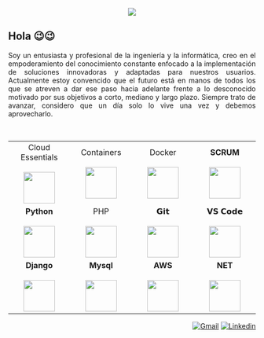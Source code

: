 <p align="center">
  <img src="https://github.com/danielsuniaga/danielsuniaga/assets/105082657/24722b33-5b49-4c2b-b987-13d1b735a984">
</p>

<!-- HR -->
## Hola 😉😉 
<!-- HR -->
<p align="justify">
Soy un entusiasta y profesional de la ingeniería y la informática, creo en el empoderamiento del conocimiento constante enfocado a la implementación de soluciones innovadoras y adaptadas para nuestros usuarios.
Actualmente estoy convencido que el futuro está en manos de todos los que se atreven a dar ese paso hacia adelante frente a lo desconocido motivado por sus objetivos a corto, mediano y largo plazo. Siempre trato de avanzar, considero que un día solo lo vive una vez y debemos aprovecharlo. 
</p>
<!-- HR --><br>
<div align="center">
  <table>
    <tbody>
      <tr>
        <td width="25%" align="center">
          <span>Cloud Essentials</span><br><br>
          <img height="64px" src="https://github.com/danielsuniaga/danielsuniaga/assets/105082657/e6328e2c-2b10-49d9-aebe-bfeb39863e4e">
        </td>
        <td width="25%" align="center">
          <span>Containers </span><br><br>
          <img height="64px" src="https://github.com/danielsuniaga/danielsuniaga/assets/105082657/3653b730-526d-437a-bf36-b5f748d720e8">
        </td>
        <td width="25%" align="center">
          <span>Docker</span><br><br>
          <img height="64px" src="https://github.com/danielsuniaga/danielsuniaga/assets/105082657/452db1ae-5abe-47c3-9153-1586517e10c4">
        </td>
        <td width="25%" align="center">
          <span><strong>SCRUM</strong>
          </span><br><br>
          <img height="64px" src="https://github.com/danielsuniaga/danielsuniaga/assets/105082657/cfc9dc7d-eb42-4bdb-99f9-b5e12c2485a8">
        </td>
      </tr>
      <tr valign="top">
        <td width="25%" align="center">
          <span><strong>Python</strong>
          </span><br><br>
          <img height="64px" src="https://cdn4.iconfinder.com/data/icons/logos-and-brands/512/267_Python_logo-128.png">
        </td>
        <td width="25%" align="center">
          <span>PHP</span><br><br>
          <img height="64px" src="https://github.com/danielsuniaga/danielsuniaga/assets/105082657/a21e6378-e5f3-4ba0-9d79-104cac6dd1a0">
        </td>
        <td width="25%" align="center">
          <span>𝗚𝗶𝘁</span><br><br>
          <img height="64px" src="https://cdn.svgporn.com/logos/git-icon.svg">
        </td>
        <td width="25%" align="center">
          <span>𝗩𝗦 𝗖𝗼𝗱𝗲</span><br><br>
          <img height="64px" src="https://cdn.svgporn.com/logos/visual-studio-code.svg">
        </td>
      </tr>
      <tr valign="top">
        <td width="25%" align="center">
          <span><strong>Django</strong></span><br><br>
          <img height="64px" src="https://www.vectorlogo.zone/logos/djangoproject/djangoproject-ar21.svg">
        </td>
        <td width="25%" align="center">
          <span><strong>Mysql</strong></span><br><br>
          <img height="64px" src="https://github.com/danielsuniaga/danielsuniaga/assets/105082657/813d8258-d4b4-44dc-b466-7ea90005cee2">
        </td>
        <td width="25%" align="center">
          <span><strong>AWS</strong></span><br><br>
          <img height="64px" src="https://raw.githubusercontent.com/Thomas-George-T/Thomas-George-T/master/assets/aws.svg">
        </td>
        <td width="25%" align="center">
          <span><strong>NET</strong></span><br><br>
          <img height="64px" src="https://github.com/danielsuniaga/danielsuniaga/assets/105082657/fd1286ef-02fe-421b-a2c2-a3c3e938f399">
        </td>
      </tr>
    </tbody>
  </table>
</div>  
<p align="right">
   <a title="Gmail" href="mailto:danieldsuniaga@gmail.com"><img src="https://img.shields.io/badge/-GMAIL-D14836?style=for-the-badge&logo=gmail&logoColor=white" alt="Gmail" /></a>
   <a title="LinkedIn" target="_blank" href="https://www.linkedin.com/in/daniel-suniaga-74a10699/"><img src="https://img.shields.io/badge/-LINKEDIN-0077B5?style=for-the-badge&logo=linkedin&logoColor=white" alt="Linkedin" /></a>
</p>
